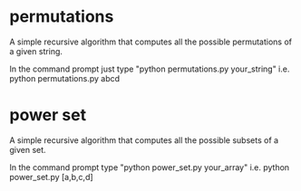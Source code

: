 # permutations

A simple recursive algorithm that computes all the possible permutations of a given string.

In the command prompt just type "python permutations.py your_string" i.e. python permutations.py abcd

# power set

A simple recursive algorithm that computes all the possible subsets of a given set. 

In the command prompt type "python power_set.py your_array" i.e. python power_set.py [a,b,c,d]



